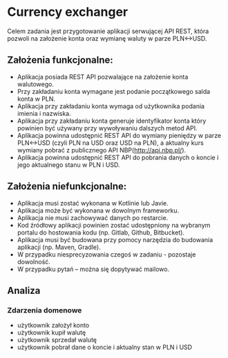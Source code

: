 # Currency exchanger

Celem zadania jest przygotowanie aplikacji serwującej API REST, która pozwoli na założenie konta oraz wymianę waluty w parze PLN<->USD.

## Założenia funkcjonalne:

- Aplikacja posiada REST API pozwalające na założenie konta walutowego.
- Przy zakładaniu konta wymagane jest podanie początkowego salda konta w PLN.
- Aplikacja przy zakładaniu konta wymaga od użytkownika podania imienia i nazwiska.
- Aplikacja przy zakładaniu konta generuje identyfikator konta który powinien być używany przy wywoływaniu dalszych metod API.
- Aplikacja powinna udostępnić REST API do wymiany pieniędzy w parze PLN<->USD (czyli PLN na USD oraz USD na PLN), a aktualny kurs wymiany pobrać z publicznego API NBP(http://api.nbp.pl/).
- Aplikacja powinna udostępnić REST API do pobrania danych o koncie i jego aktualnego stanu w PLN i USD.

## Założenia niefunkcjonalne:

- Aplikacja musi zostać wykonana w Kotlinie lub Javie.
- Aplikacja może być wykonana w dowolnym frameworku.
- Aplikacja nie musi zachowywać danych po restarcie.
- Kod źródłowy aplikacji powinien zostać udostępniony na wybranym portalu do hostowania kodu (np. Gitlab, Github, Bitbucket).
- Aplikacja musi być budowana przy pomocy narzędzia do budowania aplikacji (np. Maven, Gradle).
- W przypadku niesprecyzowania czegoś w zadaniu - pozostaje dowolność.
- W przypadku pytań – można się dopytywać mailowo.

## Analiza

### Zdarzenia domenowe

- użytkownik założył konto
- użytkownik kupił walutę
- użytkownik sprzedał walutę
- użytkownik pobrał dane o koncie i aktualny stan w PLN i USD